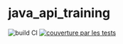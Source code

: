# java_api_training
![build CI](https://github.com/Crasky24/java_api_training/actions/workflows/build.yml/badge.svg)
[![couverture par les tests](https://codecov.io/gh/Crasky24/java_api_training/branch/main/graph/badge.svg?token=koRvzn30nF)](https://codecov.io/gh/Crasky24/java_api_training)
